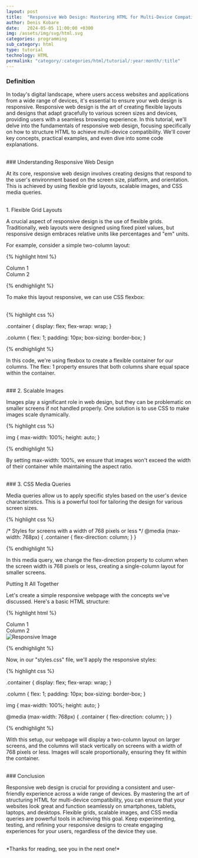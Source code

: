 ```yaml
---
layout: post
title:  "Responsive Web Design: Mastering HTML for Multi-Device Compatibility"
author: Denis Kobare
date:   2024-05-05 11:00:00 +0300
img: /assets/img/svg/html.svg
categories: programming
sub_category: html
type: tutorial
technology: HTML
permalink: "category/:categories/html/tutorial/:year:month/:title"
---
```


### Definition

In today's digital landscape, where users access websites and applications from 
a wide range of devices, it's essential to ensure your web design is responsive. 
Responsive web design is the art of creating flexible layouts and designs that 
adapt gracefully to various screen sizes and devices, providing users with a 
seamless browsing experience. In this tutorial, we'll delve into the 
fundamentals of responsive web design, focusing specifically on how to structure 
HTML to achieve multi-device compatibility. We'll cover key concepts, practical 
examples, and even dive into some code explanations.



<br>
### Understanding Responsive Web Design

At its core, responsive web design involves creating designs that respond to the 
user's environment based on the screen size, platform, and orientation. This is 
achieved by using flexible grid layouts, scalable images, and CSS media queries.


<br>
1. Flexible Grid Layouts

A crucial aspect of responsive design is the use of flexible grids. 
Traditionally, web layouts were designed using fixed pixel values, but 
responsive design embraces relative units like percentages and "em" units.

For example, consider a simple two-column layout:

{% highlight html %}

<div class="container">
    <div class="column">Column 1</div>
    <div class="column">Column 2</div>
</div>

{% endhighlight %}

To make this layout responsive, we can use CSS flexbox:

<br>
{% highlight css %}

.container {
    display: flex;
    flex-wrap: wrap;
}

.column {
    flex: 1;
    padding: 10px;
    box-sizing: border-box;
}

{% endhighlight %}


In this code, we're using flexbox to create a flexible container for our columns. 
The flex: 1 property ensures that both columns share equal space within the 
container.



<br>
### 2. Scalable Images

Images play a significant role in web design, but they can be problematic on 
smaller screens if not handled properly. One solution is to use CSS to make 
images scale dynamically.

{% highlight css %}

img {
    max-width: 100%;
    height: auto;
}

{% endhighlight %}

By setting max-width: 100%, we ensure that images won't exceed the width of 
their container while maintaining the aspect ratio.



<br>
### 3. CSS Media Queries

Media queries allow us to apply specific styles based on the user's device 
characteristics. This is a powerful tool for tailoring the design for various 
screen sizes.

{% highlight css %}

/* Styles for screens with a width of 768 pixels or less */
@media (max-width: 768px) {
    .container {
        flex-direction: column;
    }
}

{% endhighlight %}


In this media query, we change the flex-direction property to column when the 
screen width is 768 pixels or less, creating a single-column layout for smaller 
screens.

Putting It All Together

Let's create a simple responsive webpage with the concepts we've discussed. 
Here's a basic HTML structure:

{% highlight html %}

<!DOCTYPE html>
<html>
<head>
    <title>Responsive Web Design</title>
    <link rel="stylesheet" type="text/css" href="styles.css">
</head>
<body>
    <div class="container">
        <div class="column">Column 1</div>
        <div class="column">Column 2</div>
        <img src="image.jpg" alt="Responsive Image">
    </div>
</body>
</html>

{% endhighlight %}

Now, in our "styles.css" file, we'll apply the responsive styles:

{% highlight css %}

.container {
    display: flex;
    flex-wrap: wrap;
}

.column {
    flex: 1;
    padding: 10px;
    box-sizing: border-box;
}

img {
    max-width: 100%;
    height: auto;
}

@media (max-width: 768px) {
    .container {
        flex-direction: column;
    }
}

{% endhighlight %}

With this setup, our webpage will display a two-column layout on larger screens, 
and the columns will stack vertically on screens with a width of 768 pixels or 
less. Images will scale proportionally, ensuring they fit within the container.



<br>
### Conclusion

Responsive web design is crucial for providing a consistent and user-friendly 
experience across a wide range of devices. By mastering the art of structuring 
HTML for multi-device compatibility, you can ensure that your websites look 
great and function seamlessly on smartphones, tablets, laptops, and desktops. 
Flexible grids, scalable images, and CSS media queries are powerful tools in 
achieving this goal. Keep experimenting, testing, and refining your responsive 
designs to create engaging experiences for your users, regardless of the device 
they use.



<br>
*Thanks for reading, see you in the next one!*
